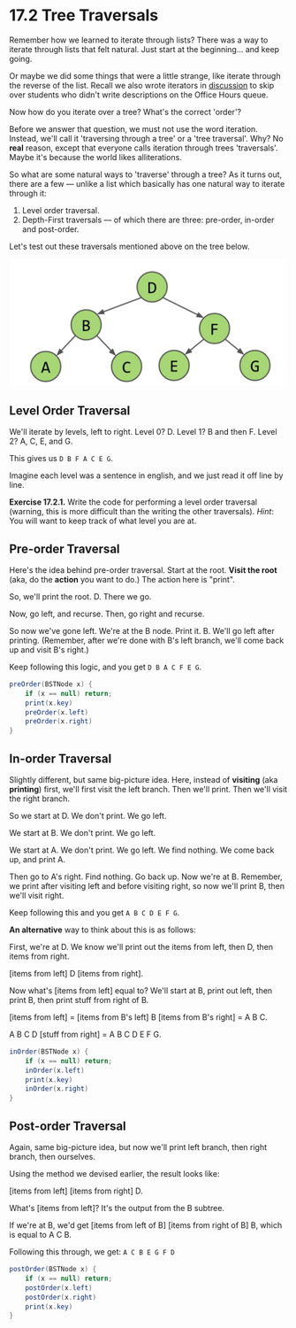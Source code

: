 # 17.2 Tree Traversals

Remember how we learned to iterate through lists? There was a way to iterate through lists that felt natural. Just start at the beginning... and keep going.

Or maybe we did some things that were a little strange, like iterate through the reverse of the list. Recall we also wrote iterators in [discussion](https://sp19.datastructur.es/materials/discussion/disc05.pdf) to skip over students who didn't write descriptions on the Office Hours queue.

Now how do you iterate over a tree? What's the correct 'order'?

Before we answer that question, we must not use the word iteration. Instead, we'll call it 'traversing through a tree' or a 'tree traversal'. Why? No **real** reason, except that everyone calls iteration through trees 'traversals'. Maybe it's because the world likes alliterations.

So what are some natural ways to 'traverse' through a tree? As it turns out, there are a few –– unlike a list which basically has one natural way to iterate through it:

1. Level order traversal. 
2. Depth-First traversals –– of which there are three: pre-order, in-order and post-order.

Let's test out these traversals mentioned above on the tree below.

![](../.gitbook/assets/Screen%20Shot%202019-03-17%20at%203.53.23%20PM.png)

## Level Order Traversal

We'll iterate by levels, left to right. Level 0? D. Level 1? B and then F. Level 2? A, C, E, and G.

This gives us `D B F A C E G`.

Imagine each level was a sentence in english, and we just read it off line by line.

**Exercise 17.2.1.** Write the code for performing a level order traversal \(warning, this is more difficult than the writing the other traversals\). _Hint_: You will want to keep track of what level you are at.

## Pre-order Traversal

Here's the idea behind pre-order traversal. Start at the root. **Visit the root** \(aka, do the **action** you want to do.\) The action here is "print".

So, we'll print the root. D. There we go.

Now, go left, and recurse. Then, go right and recurse.

So now we've gone left. We're at the B node. Print it. B. We'll go left after printing. \(Remember, after we're done with B's left branch, we'll come back up and visit B's right.\)

Keep following this logic, and you get `D B A C F E G`.

```java
preOrder(BSTNode x) {
    if (x == null) return;
    print(x.key)
    preOrder(x.left)
    preOrder(x.right)
}
```

## In-order Traversal

Slightly different, but same big-picture idea. Here, instead of **visiting** \(aka **printing**\) first, we'll first visit the left branch. Then we'll print. Then we'll visit the right branch.

So we start at D. We don't print. We go left.

We start at B. We don't print. We go left.

We start at A. We don't print. We go left. We find nothing. We come back up, and print A.

Then go to A's right. Find nothing. Go back up. Now we're at B. Remember, we print after visiting left and before visiting right, so now we'll print B, then we'll visit right.

Keep following this and you get `A B C D E F G`.

**An alternative** way to think about this is as follows:

First, we're at D. We know we'll print out the items from left, then D, then items from right.

\[items from left\] D \[items from right\].

Now what's \[items from left\] equal to? We'll start at B, print out left, then print B, then print stuff from right of B.

\[items from left\] = \[items from B's left\] B \[items from B's right\] = A B C.

A B C D \[stuff from right\] = A B C D E F G.

```java
inOrder(BSTNode x) {
    if (x == null) return;    
    inOrder(x.left)
    print(x.key)
    inOrder(x.right)
}
```

## Post-order Traversal

Again, same big-picture idea, but now we'll print left branch, then right branch, then ourselves.

Using the method we devised earlier, the result looks like:

\[items from left\] \[items from right\] D.

What's \[items from left\]? It's the output from the B subtree.

If we're at B, we'd get \[items from left of B\] \[items from right of B\] B, which is equal to A C B.

Following this through, we get: `A C B E G F D`

```java
postOrder(BSTNode x) {
    if (x == null) return;    
    postOrder(x.left)
    postOrder(x.right)
    print(x.key)   
}
```

